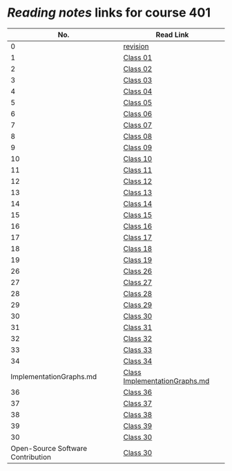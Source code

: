 # _Reading notes_ links for course 401

| **No.**                           | **Read Link**                                                                                                       |
| --------------------------------- | ------------------------------------------------------------------------------------------------------------------- |
| 0                                 | [revision](https://ahmadjlallad.github.io/reading-notes/reading-notes401/class-00)                                  |
| 1                                 | [Class 01](https://ahmadjlallad.github.io/reading-notes/reading-notes401/class-01)                                  |
| 2                                 | [Class 02](https://ahmadjlallad.github.io/reading-notes/reading-notes401/class-02)                                  |
| 3                                 | [Class 03](https://ahmadjlallad.github.io/reading-notes/reading-notes401/class-03)                                  |
| 4                                 | [Class 04](https://ahmadjlallad.github.io/reading-notes/reading-notes401/class-04)                                  |
| 5                                 | [Class 05](https://ahmadjlallad.github.io/reading-notes/reading-notes401/class-05)                                  |
| 6                                 | [Class 06](https://ahmadjlallad.github.io/reading-notes/reading-notes401/class-06)                                  |
| 7                                 | [Class 07](https://ahmadjlallad.github.io/reading-notes/reading-notes401/class-07)                                  |
| 8                                 | [Class 08](https://ahmadjlallad.github.io/reading-notes/reading-notes401/class-08)                                  |
| 9                                 | [Class 09](https://ahmadjlallad.github.io/reading-notes/reading-notes401/class-09)                                  |
| 10                                | [Class 10](https://ahmadjlallad.github.io/reading-notes/reading-notes401/class-10)                                  |
| 11                                | [Class 11](https://ahmadjlallad.github.io/reading-notes/reading-notes401/class-11)                                  |
| 12                                | [Class 12](https://ahmadjlallad.github.io/reading-notes/reading-notes401/class-12)                                  |
| 13                                | [Class 13](https://ahmadjlallad.github.io/reading-notes/reading-notes401/class-13)                                  |
| 14                                | [Class 14](https://ahmadjlallad.github.io/reading-notes/reading-notes401/class-14)                                  |
| 15                                | [Class 15](https://ahmadjlallad.github.io/reading-notes/reading-notes401/class-15)                                  |
| 16                                | [Class 16](https://ahmadjlallad.github.io/reading-notes/reading-notes401/class-16)                                  |
| 17                                | [Class 17](https://ahmadjlallad.github.io/reading-notes/reading-notes401/class-17)                                  |
| 18                                | [Class 18](https://ahmadjlallad.github.io/reading-notes/reading-notes401/class-18)                                  |
| 19                                | [Class 19](https://ahmadjlallad.github.io/reading-notes/reading-notes401/class-19)                                  |
| 26                                | [Class 26](https://ahmadjlallad.github.io/reading-notes/reading-notes401/class-26)                                  |
| 27                                | [Class 27](https://ahmadjlallad.github.io/reading-notes/reading-notes401/class-27)                                  |
| 28                                | [Class 28](https://ahmadjlallad.github.io/reading-notes/reading-notes401/class-28)                                  |
| 29                                | [Class 29](https://ahmadjlallad.github.io/reading-notes/reading-notes401/class-29)                                  |
| 30                                | [Class 30](https://ahmadjlallad.github.io/reading-notes/reading-notes401/class-30)                                  |
| 31                                | [Class 31](https://ahmadjlallad.github.io/reading-notes/reading-notes401/class-31)                                  |
| 32                                | [Class 32](https://ahmadjlallad.github.io/reading-notes/reading-notes401/class-32)                                  |
| 33                                | [Class 33](https://ahmadjlallad.github.io/reading-notes/reading-notes401/class-33)                                  |
| 34                                | [Class 34](https://ahmadjlallad.github.io/reading-notes/reading-notes401/class-34)                                  |
| ImplementationGraphs.md           | [Class ImplementationGraphs.md](https://ahmadjlallad.github.io/reading-notes/reading-notes401/ImplementationGraphs) |
| 36                                | [Class 36](https://ahmadjlallad.github.io/reading-notes/reading-notes401/class-36)                                  |
| 37                                | [Class 37](https://ahmadjlallad.github.io/reading-notes/reading-notes401/class-37)                                  |
| 38                                | [Class 38](https://ahmadjlallad.github.io/reading-notes/reading-notes401/class-38)                                  |
| 39                                | [Class 39](https://ahmadjlallad.github.io/reading-notes/reading-notes401/class-39)                                  |
| 30                                | [Class 30](https://ahmadjlallad.github.io/reading-notes/reading-notes401/class-40)                                  |
| Open-Source Software Contribution | [Class 30](https://ahmadjlallad.github.io/reading-notes/reading-notes401/Open-Source_Software_Contribution)         |
